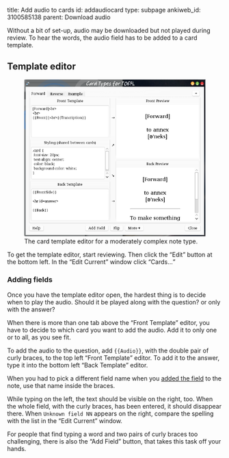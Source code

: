 title: Add audio to cards
id: addaudiocard
type: subpage
ankiweb_id: 3100585138
parent: Download audio

Without a bit of set-up, audio may be downloaded but not played during
review. To hear the words, the audio field has to be added to a card
template.


## Template editor

<figure>
<img src="images/card_types.png" alt="Window with tabs reading Forward
Reverse Example at the top. The left of the main area is split in
three parts, Front template, Styling and Back template. The right is
split in two: Front preview and Back preview.">
<figcaption>The card template editor for a moderately complex note
type.</figcaption>
</figure>
To get the template editor, start reviewing. Then click the
<q>Edit</q> button at the bottom left. In the <q>Edit Current</q>
window click <q>Cards...</q>


### Adding fields

Once you have the template editor open, the hardest thing is to decide
when to play the audio. Should it be played along with the question?
or only with the answer?

When there is more than one tab above the <q>Front Template</q> editor, you
have to decide to which card you want to add the audio. Add it to
only one or to all, as you see fit.


To add the audio to the question, add `{{Audio}}`, with the double pair
of curly braces, to the top left <q>Front Template</q> editor. To add it to
the answer, type it into the bottom left <q>Back Template</q> editor.

When you had to pick a different field name when you
[added the field](Add%20audio%20field.html) to the note, use that name
inside the braces.

While typing on the left, the text should be visible on the right,
too. When the whole field, with the curly braces, has been entered, it
should disappear there. When `Unknown field NN` appears on the right,
compare the spelling with the list in the <q>Edit Current</q> window.

For people that find typing a word and two pairs of curly braces too
challenging, there is also the “Add Field” button, that takes this
task off your hands.
